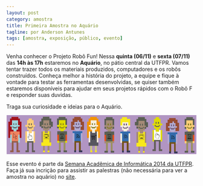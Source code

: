 ```yaml
---
layout: post
category: amostra
title: Primeira Amostra no Aquário
tagline: por Anderson Antunes
tags: [amostra, exposição, público, evento]
---
```


Venha conhecer o Projeto Robô Fun! Nessa **quinta (06/11)** e **sexta (07/11)** das **14h às 17h** estaremos no **Aquário**, no pátio central da UTFPR. Vamos tentar trazer todos os materiais produzidos, computadores e os robôs construídos. Conheça melhor a história do projeto, a equipe e fique à vontade para testar as ferramentas desenvolvidas, se quiser também estaremos disponíveis para ajudar em seus projetos rápidos com o Robô F e responder suas duvidas.

Traga sua curiosidade e ideias para o Aquário. 

<!--more-->

<center><img src="/assets/img/posts/sinfo.png"></center>

Esse evento é parte da [Semana Acadêmica de Informática 2014 da UTFPR](https://www.facebook.com/semanaInformaticaUTFPR). Faça já sua incrição para assistir as palestras (não necessária para ver a amostra no aquário) no [site](http://seminfo.dainf.ct.utfpr.edu.br/).
